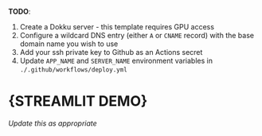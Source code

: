 **TODO**:

1. Create a Dokku server - this template requires GPU access
2. Configure a wildcard DNS entry (either `A` or `CNAME` record) with the base domain name you wish to use
3. Add your ssh private key to Github as an Actions secret
4. Update `APP_NAME` and `SERVER_NAME` environment variables in `./.github/workflows/deploy.yml`

# {STREAMLIT DEMO}

_Update this as appropriate_
